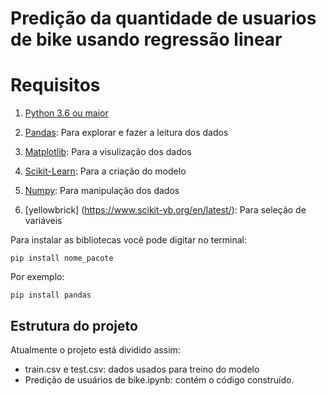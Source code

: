 # Predição da quantidade de usuarios de bike usando regressão linear


# Requisitos
1. [Python 3.6 ou maior](https://www.python.org/downloads/)

2. [Pandas](https://pandas.pydata.org/docs/): Para explorar e fazer a leitura dos dados

3. [Matplotlib](https://matplotlib.org/): Para a visulização dos dados

4. [Scikit-Learn](https://scikit-learn.org/stable/): Para a criação do modelo

5. [Numpy](https://numpy.org): Para manipulação dos dados

6. [yellowbrick] (https://www.scikit-yb.org/en/latest/): Para seleção de variáveis


Para instalar as bibliotecas você pode digitar no terminal:
```
pip install nome_pacote
```
Por exemplo:

```
pip install pandas
```

## Estrutura do projeto
Atualmente o projeto está dividido assim:
- train.csv e test.csv: dados usados para treino do modelo
- Predição de usuários de bike.ipynb: contém o código construído.
